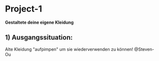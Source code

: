 # Project-1
**Gestaltete deine eigene Kleidung**
## 1) Ausgangssituation:

Alte  Kleidung "aufpimpen" um sie wiederverwenden zu können!
@Steven-Ou
